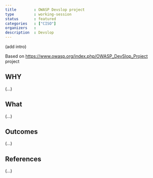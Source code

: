 ```yaml
---
title        : OWASP Devslop project
type         : working-session
status       : featured
categories   : ["CISO"]
organizers   : 
description  : Devslop
---
```


(add intro)

Based on https://www.owasp.org/index.php/OWASP_DevSlop_Project project

## WHY

(...)

## What

(...)

## Outcomes

(...)

## References

(...)

